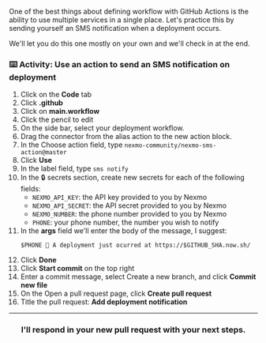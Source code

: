 One of the best things about defining workflow with GitHub Actions is the ability to use multiple services in a single place. Let's practice this by sending yourself an SMS notification when a deployment occurs.

We'll let you do this one mostly on your own and we'll check in at the end.

### :keyboard: Activity: Use an action to send an SMS notification on deployment

1. Click on the **Code** tab
1. Click **.github**
1. Click on **main.workflow**
1. Click the pencil to edit
1. On the side bar, select your deployment workflow.
1. Drag the connector from the alias action to the new action block.
1. In the Choose action field, type `nexmo-community/nexmo-sms-action@master`
1. Click **Use**
1. In the label field, type `sms notify`
1. In the :lock: secrets section, create new secrets for each of the following fields:
    - `NEXMO_API_KEY`: the API key provided to you by Nexmo
    - `NEXMO_API_SECRET`: the API secret provided to you by Nexmo
    - `NEXMO_NUMBER`: the phone number provided to you by Nexmo
    - `PHONE`: your phone number, the number you wish to notify
1. In the **args** field we'll enter the body of the message, I suggest:
    ```
    $PHONE 🚀 A deployment just ocurred at https://$GITHUB_SHA.now.sh/
    ```
1. Click **Done**
1. Click **Start commit** on the top right
1. Enter a commit message, select Create a new branch, and click **Commit new file**
1. On the Open a pull request page, click **Create pull request**
1. Title the pull request: **Add deployment notification**

<hr>
<h3 align="center">I'll respond in your new pull request with your next steps.</h3>
